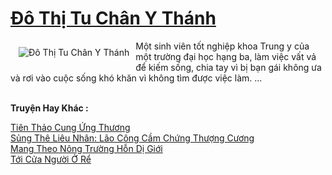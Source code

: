 <a href="https://truyenwiki.net/do-thi-tu-chan-y-thanh.36464/" title="Đô Thị Tu Chân Y Thánh"><h1>Đô Thị Tu Chân Y Thánh</h1></a><div style="display:table"><img align="right" style="float: left; padding: 10px;" src="https://truyenwiki.net/a/img/str/src/36464.jpg" alt="Đô Thị Tu Chân Y Thánh">Một sinh viên tốt nghiệp khoa Trung y của một trường đại học hạng ba, làm việc vất vả để kiếm sống, chia tay vì bị bạn gái không ưa và rơi vào cuộc sống khó khăn vì không tìm được việc làm. ...</div><p><br><b>Truyện Hay Khác :</b></p><a href="https://truyenwiki.net/tien-thao-cung-ung-thuong.36447/" alt="Tiên Thảo Cung Ứng Thương">Tiên Thảo Cung Ứng Thương</a><br/><a href="https://sangtacviet.wordpress.com/2020/10/22/sung-the-lieu-nhan-lao-cong-cam-chung-thuong-cuong/" alt="Sủng Thê Liêu Nhân: Lão Công Cầm Chứng Thượng Cương">Sủng Thê Liêu Nhân: Lão Công Cầm Chứng Thượng Cương</a><br/><a href="https://github.com/nownovels/topcv/tree/master/truyenhay/35281" alt="Mang Theo Nông Trường Hỗn Dị Giới">Mang Theo Nông Trường Hỗn Dị Giới</a><br/><a href="https://github.com/nownovels/topcv/tree/master/truyenhay/35689" alt="Tới Cửa Người Ở Rể">Tới Cửa Người Ở Rể</a><br/>